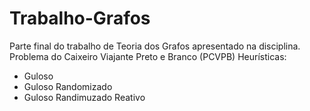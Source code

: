 # Trabalho-Grafos
Parte final do trabalho de Teoria dos Grafos apresentado na disciplina.
Problema do Caixeiro Viajante Preto e Branco (PCVPB)
Heurísticas: 
- Guloso
- Guloso Randomizado
- Guloso Randimuzado Reativo
